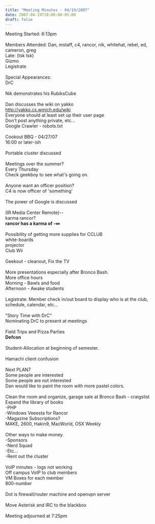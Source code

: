 ```yaml
---
title: "Meeting Minutes - 04/19/2007"
date: 2007-04-19T18:00:00-05:00
draft: false
---
```


Meeting Started: 6:13pm<br /><br />
Members Attended: Dan, mstaff, c4, rancor, nik, whitehat, rebel, ed, cameron, greg
<br />
Late: (tsk tsk)<br />
Gizmo<br />
Legistrate<br />
<br />
Special Appearances:<br />
DrC<br />
<br />
Nik demonstrates his RubiksCube<br />
<br />
Dan discusses the wiki on yakko<br />
http://yakko.cs.wmich.edu/wiki<br />
Everyone should at least set up their user page<br />
Don't post anything private, etc...<br />
Google Crawler - robots.txt<br />
<br />
Cookout BBQ -	04/27/07<br /> 
16:00 or later-ish<br />
<br />
Portable cluster discussed<br />
<br />
Meetings over the summer?<br />							Every Thursday<br />
Check geekboy to see what's going on.<br />
<br />
Anyone want an officer position?<br />
C4 is now officer of 'something'<br />
<br />										The power of Google is discussed<br />
<br />
(IR Media Center Remote)--<br />
karma rancor?<br />
<strong>rancor has a karma of -&#8734;</strong><br />
<br />										Possibility of getting more supplies for CCLUB<br />
white-boards<br />
projector<br />	
Club Wii<br />
<br />
Geekout - cleanout, Fix the TV<br />
<br />
More presentations especially after Bronco Bash.<br />
More office hours <br />
Morning - Bawls and food<br />
Afternoon - Awake students<br />
<br />
Legistrate: Member check in/out board to display who is at the club, schedule, calendar, etc... <br />
<br />										"Story Time with DrC"<br />
Nominating DrC to present at meetings<br />
<br />										Field Trips and Pizza Parties<br />
<strong>Defcon</strong><br />
<br />										Student-Allocation at beginning of semester.<br />
<br />
Hamachi client confusion <br />
<br />
Next PLAN7<br />
Some people are interested<br />						Some people are not interested<br />
Dan would like to paint the room with more pastel colors.<br />
<br />										Clean the room and organize, garage sale at Bronco Bash - craigslist<br />
Expand the library of books<br />
-PHP<br />
-Windows Veeesta for Rancor<br />
-Magazine Subscriptions?<br />
MAKE, 2600, Hakin9, MacWorld, OSX Weekly<br />
<br />										Other ways to make money.<br />
-Sponsors<br />
-Nerd Squad<br />
-Etc...<br />
-Rent out the cluster<br />
<br />										VoIP minutes - logs not working<br />
Off campus VoIP to club members<br />
VM Boxes for each member<br />
800-number<br />
<br />										Dot is firewall/router machine and openvpn server<br />
<br />										Move Asterisk and IRC to the blackbox<br />
<br />										Meeting adjourned at 7:25pm<br />
